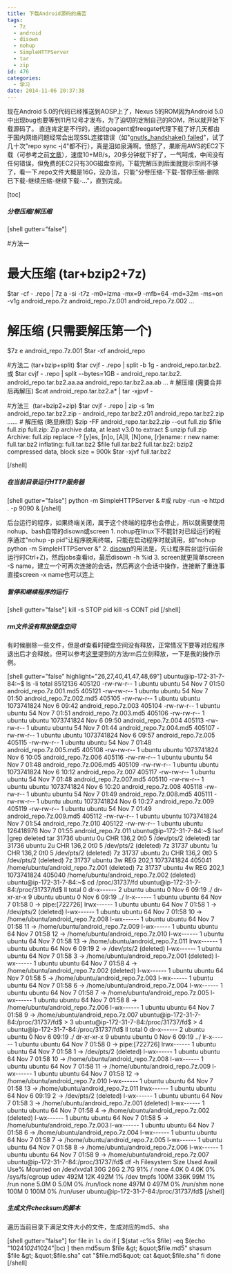 ```yaml
---
title: 下载Android源码的痛苦
tags:
  - 7z
  - android
  - disown
  - nohup
  - SimpleHTTPServer
  - tar
  - zip
id: 476
categories:
  - 学习
date: 2014-11-06 20:37:38
---
```


现在Android 5.0的代码已经推送到AOSP上了，Nexus 5的ROM因为Android 5.0中出现bug也要等到11月12号才发布，为了迫切的定制自己的ROM，所以就开始下载源码了。<!--more-->
直连肯定是不行的，通过goagent或freegate代理下载了好几天都由于国内网络问题经常会出现SSL连接错误（如"[gnutls_handshake() failed](http://stackoverflow.com/questions/13524242/error-gnutls-handshake-failed-git-repository)"，试了几十次"repo sync -j4"都不行），真是泪如泉涌啊。愤怒了，果断用AWS的EC2下载（可参考之前[文章](http://202.203.209.55:8080/?p=6)），速度10+MB/s，20多分钟就下好了，一气呵成，中间没有任何错误，但免费的EC2只有30G磁盘空间，下载完解压到后面就提示空间不够了，看一下.repo文件大概是16G，没办法，只能"分卷压缩-下载-暂停压缩-删除已下载-继续压缩-继续下载-..."，直到完成。

[toc]

##### 分卷压缩/解压缩

[shell gutter="false"]

#方法一
# 最大压缩 (tar+bzip2+7z)
$tar -cf - .repo | 7z a -si -t7z -m0=lzma -mx=9 -mfb=64 -md=32m -ms=on -v1g android_repo.7z
android_repo.7z.001
android_repo.7z.002
...
# 解压缩 (只需要解压第一个)
$7z e android_repo.7z.001
$tar -xf android_repo

#方法二 (tar+bzip+split)
$tar cvjf - .repo | split -b 1g - android_repo.tar.bz2.
或
$tar cvjf - .repo | split --bytes=1GB - android_repo.tar.bz2.
android_repo.tar.bz2.aa.aa
android_repo.tar.bz2.aa.ab
...
# 解压缩 (需要合并后再解压)
$cat android_repo.tar.bz2.a* | tar -xjpvf -

#方法三  (tar+bzip2+zip)
$tar cvjf - .repo | zip -s 1m android_repo.tar.bz2.zip -
android_repo.tar.bz2.z01
android_repo.tar.bz2.zip
......
# 解压缩 (略显麻烦)
$zip -FF android_repo.tar.bz2.zip --out full.zip
$file full.zip
full.zip: Zip archive data, at least v3.0 to extract
$ unzip full.zip
Archive: full.zip
replace -? [y]es, [n]o, [A]ll, [N]one, [r]ename: r
new name: full.tar.bz2
 inflating: full.tar.bz2
$file full.tar.bz2
full.tar.bz2: bzip2 compressed data, block size = 900k
$tar -xjvf full.tar.bz2

[/shell]

##### 在当前目录运行HTTP服务器

[shell gutter="false"]
python -m SimpleHTTPServer &amp;
#或
ruby -run -e httpd . -p 9090 &amp;
[/shell]

后台运行的程序，如果终端关闭，属于这个终端的程序也会停止，所以就需要使用nohup、bash自带的disown或screen
1\. nohup在linux下不能针对已经运行的程序通过"nohup -p pid"让程序脱离终端，只能在启动程序时就调用，如"nohup python -m SimpleHTTPServer &amp;"
2\. [disown](http://www.kossboss.com/linux---move-running-to-process-nohup)的用法是，先让程序后台运行(前台运行时Ctrl+Z)，然后jobs查看id，最后disown -h %id
3\. screen就更简单screen -S name，建立一个可再次连接的会话，然后再这个会话中操作，连接断了重连事直接screen -x name也可以连上

##### 暂停和继续程序的运行

[shell gutter="false"]
kill -s STOP pid
kill -s CONT pid
[/shell]

##### rm文件没有释放硬盘空间

有时候删除一些文件，但是df查看时硬盘空间没有释放，正常情况下要等对应程序退出后才会释放。但可以参考[这里](http://serverfault.com/questions/232525/df-in-linux-not-showing-correct-free-space-after-file-removal#answer-573830)提到的方法rm后立刻释放，一下是我的操作示例。

[shell gutter="false" highlight="26,27,40,41,47,48,69"]
ubuntu@ip-172-31-7-84:~$ ls -li
total 8512136
405120 -rw-rw-r-- 1 ubuntu ubuntu 54 Nov 7 01:50 android_repo.7z.001.md5
405121 -rw-rw-r-- 1 ubuntu ubuntu 54 Nov 7 01:50 android_repo.7z.002.md5
405105 -rw-rw-r-- 1 ubuntu ubuntu 1073741824 Nov 6 09:42 android_repo.7z.003
405104 -rw-rw-r-- 1 ubuntu ubuntu 54 Nov 7 01:51 android_repo.7z.003.md5
405106 -rw-rw-r-- 1 ubuntu ubuntu 1073741824 Nov 6 09:50 android_repo.7z.004
405113 -rw-rw-r-- 1 ubuntu ubuntu 54 Nov 7 01:44 android_repo.7z.004.md5
405107 -rw-rw-r-- 1 ubuntu ubuntu 1073741824 Nov 6 09:57 android_repo.7z.005
405115 -rw-rw-r-- 1 ubuntu ubuntu 54 Nov 7 01:48 android_repo.7z.005.md5
405108 -rw-rw-r-- 1 ubuntu ubuntu 1073741824 Nov 6 10:05 android_repo.7z.006
405116 -rw-rw-r-- 1 ubuntu ubuntu 54 Nov 7 01:48 android_repo.7z.006.md5
405109 -rw-rw-r-- 1 ubuntu ubuntu 1073741824 Nov 6 10:12 android_repo.7z.007
405117 -rw-rw-r-- 1 ubuntu ubuntu 54 Nov 7 01:48 android_repo.7z.007.md5
405110 -rw-rw-r-- 1 ubuntu ubuntu 1073741824 Nov 6 10:20 android_repo.7z.008
405118 -rw-rw-r-- 1 ubuntu ubuntu 54 Nov 7 01:49 android_repo.7z.008.md5
405111 -rw-rw-r-- 1 ubuntu ubuntu 1073741824 Nov 6 10:27 android_repo.7z.009
405119 -rw-rw-r-- 1 ubuntu ubuntu 54 Nov 7 01:49 android_repo.7z.009.md5
405112 -rw-rw-r-- 1 ubuntu ubuntu 1073741824 Nov 7 01:54 android_repo.7z.010
405122 -rw-rw-r-- 1 ubuntu ubuntu 126418976 Nov 7 01:55 android_repo.7z.011
ubuntu@ip-172-31-7-84:~$ lsof |grep deleted
tar 31736 ubuntu 0u CHR 136,2 0t0 5 /dev/pts/2 (deleted)
tar 31736 ubuntu 2u CHR 136,2 0t0 5 /dev/pts/2 (deleted)
7z 31737 ubuntu 1u CHR 136,2 0t0 5 /dev/pts/2 (deleted)
7z 31737 ubuntu 2u CHR 136,2 0t0 5 /dev/pts/2 (deleted)
7z 31737 ubuntu 3w REG 202,1 1073741824 405041 /home/ubuntu/android_repo.7z.001 (deleted)
7z 31737 ubuntu 4w REG 202,1 1073741824 405040 /home/ubuntu/android_repo.7z.002 (deleted)
ubuntu@ip-172-31-7-84:~$ cd /proc/31737/fd
ubuntu@ip-172-31-7-84:/proc/31737/fd$ ll
total 0
dr-x------ 2 ubuntu ubuntu 0 Nov 6 09:19 ./
dr-xr-xr-x 9 ubuntu ubuntu 0 Nov 6 09:19 ../
lr-x------ 1 ubuntu ubuntu 64 Nov 7 01:58 0 -&gt; pipe:[722726]
lrwx------ 1 ubuntu ubuntu 64 Nov 7 01:58 1 -&gt; /dev/pts/2 (deleted)
l-wx------ 1 ubuntu ubuntu 64 Nov 7 01:58 10 -&gt; /home/ubuntu/android_repo.7z.008
l-wx------ 1 ubuntu ubuntu 64 Nov 7 01:58 11 -&gt; /home/ubuntu/android_repo.7z.009
l-wx------ 1 ubuntu ubuntu 64 Nov 7 01:58 12 -&gt; /home/ubuntu/android_repo.7z.010
l-wx------ 1 ubuntu ubuntu 64 Nov 7 01:58 13 -&gt; /home/ubuntu/android_repo.7z.011
lrwx------ 1 ubuntu ubuntu 64 Nov 6 09:19 2 -&gt; /dev/pts/2 (deleted)
l-wx------ 1 ubuntu ubuntu 64 Nov 7 01:58 3 -&gt; /home/ubuntu/android_repo.7z.001 (deleted)
l-wx------ 1 ubuntu ubuntu 64 Nov 7 01:58 4 -&gt; /home/ubuntu/android_repo.7z.002 (deleted)
l-wx------ 1 ubuntu ubuntu 64 Nov 7 01:58 5 -&gt; /home/ubuntu/android_repo.7z.003
l-wx------ 1 ubuntu ubuntu 64 Nov 7 01:58 6 -&gt; /home/ubuntu/android_repo.7z.004
l-wx------ 1 ubuntu ubuntu 64 Nov 7 01:58 7 -&gt; /home/ubuntu/android_repo.7z.005
l-wx------ 1 ubuntu ubuntu 64 Nov 7 01:58 8 -&gt; /home/ubuntu/android_repo.7z.006
l-wx------ 1 ubuntu ubuntu 64 Nov 7 01:58 9 -&gt; /home/ubuntu/android_repo.7z.007
ubuntu@ip-172-31-7-84:/proc/31737/fd$ &gt; 3
ubuntu@ip-172-31-7-84:/proc/31737/fd$ &gt; 4
ubuntu@ip-172-31-7-84:/proc/31737/fd$ ll
total 0
dr-x------ 2 ubuntu ubuntu 0 Nov 6 09:19 ./
dr-xr-xr-x 9 ubuntu ubuntu 0 Nov 6 09:19 ../
lr-x------ 1 ubuntu ubuntu 64 Nov 7 01:58 0 -&gt; pipe:[722726]
lrwx------ 1 ubuntu ubuntu 64 Nov 7 01:58 1 -&gt; /dev/pts/2 (deleted)
l-wx------ 1 ubuntu ubuntu 64 Nov 7 01:58 10 -&gt; /home/ubuntu/android_repo.7z.008
l-wx------ 1 ubuntu ubuntu 64 Nov 7 01:58 11 -&gt; /home/ubuntu/android_repo.7z.009
l-wx------ 1 ubuntu ubuntu 64 Nov 7 01:58 12 -&gt; /home/ubuntu/android_repo.7z.010
l-wx------ 1 ubuntu ubuntu 64 Nov 7 01:58 13 -&gt; /home/ubuntu/android_repo.7z.011
lrwx------ 1 ubuntu ubuntu 64 Nov 6 09:19 2 -&gt; /dev/pts/2 (deleted)
l-wx------ 1 ubuntu ubuntu 64 Nov 7 01:58 3 -&gt; /home/ubuntu/android_repo.7z.001 (deleted)
l-wx------ 1 ubuntu ubuntu 64 Nov 7 01:58 4 -&gt; /home/ubuntu/android_repo.7z.002 (deleted)
l-wx------ 1 ubuntu ubuntu 64 Nov 7 01:58 5 -&gt; /home/ubuntu/android_repo.7z.003
l-wx------ 1 ubuntu ubuntu 64 Nov 7 01:58 6 -&gt; /home/ubuntu/android_repo.7z.004
l-wx------ 1 ubuntu ubuntu 64 Nov 7 01:58 7 -&gt; /home/ubuntu/android_repo.7z.005
l-wx------ 1 ubuntu ubuntu 64 Nov 7 01:58 8 -&gt; /home/ubuntu/android_repo.7z.006
l-wx------ 1 ubuntu ubuntu 64 Nov 7 01:58 9 -&gt; /home/ubuntu/android_repo.7z.007
ubuntu@ip-172-31-7-84:/proc/31737/fd$ df -h
Filesystem Size Used Avail Use% Mounted on
/dev/xvda1 30G 26G 2.7G 91% /
none 4.0K 0 4.0K 0% /sys/fs/cgroup
udev 492M 12K 492M 1% /dev
tmpfs 100M 336K 99M 1% /run
none 5.0M 0 5.0M 0% /run/lock
none 497M 0 497M 0% /run/shm
none 100M 0 100M 0% /run/user
ubuntu@ip-172-31-7-84:/proc/31737/fd$
[/shell]

##### 生成文件checksum的脚本

遍历当前目录下满足文件大小的文件，生成对应的md5、sha

[shell gutter="false"]
for file in `ls`
do
  if [ $(stat -c%s $file) -eq $(echo &quot;1024*1024*1024&quot;|bc) ]
  then
    md5sum $file &gt; &quot;$file.md5&quot;
    shasum $file &gt; &quot;$file.sha&quot;
    cat &quot;$file.md5&quot;
    cat &quot;$file.sha&quot;
  fi
done
[/shell]